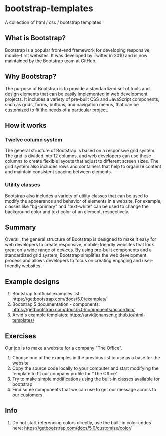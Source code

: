 # bootstrap-templates
A collection of html / css / bootstrap templates

## What is Bootstrap?

Bootstrap is a popular front-end framework for developing responsive, mobile-first websites. It was developed by Twitter in 2010 and is now maintained by the Bootstrap team at GitHub.

## Why Bootstrap?

The purpose of Bootstrap is to provide a standardized set of tools and design elements that can be easily implemented in web development projects. It includes a variety of pre-built CSS and JavaScript components, such as grids, forms, buttons, and navigation menus, that can be customized to fit the needs of a particular project.

## How it works

### Twelve column system

The general structure of Bootstrap is based on a responsive grid system. The grid is divided into 12 columns, and web developers can use these columns to create flexible layouts that adjust to different screen sizes. The grid system also includes rows and containers that help to organize content and maintain consistent spacing between elements.

### Utility classes

Bootstrap also includes a variety of utility classes that can be used to modify the appearance and behavior of elements in a website. For example, classes like "bg-primary" and "text-white" can be used to change the background color and text color of an element, respectively.

## Summary

Overall, the general structure of Bootstrap is designed to make it easy for web developers to create responsive, mobile-friendly websites that look great on a wide range of devices. By using pre-built components and a standardized grid system, Bootstrap simplifies the web development process and allows developers to focus on creating engaging and user-friendly websites.

## Example designs

1. Bootstrap 5 official examples list: https://getbootstrap.com/docs/5.0/examples/
1. Bootstrap 5 documentation - components: https://getbootstrap.com/docs/5.0/components/accordion/
1. Arvid's example templates: https://arvidjohansen.github.io/html-templates/


## Exercises

Our job is to make a website for a company "The Office".

1. Choose one of the examples in the previous list to use as a base for the website
1. Copy the source code locally to your computer and start modifying the template to fit our company profile for "The Office"
1. Try to make simple modifications using the built-in classes available for bootstrap
1. Find some components that we can use to get our message across to our customers

## Info

1. Do not start referencing colors directly, use the built-in color codes here: https://getbootstrap.com/docs/5.0/customize/color/


